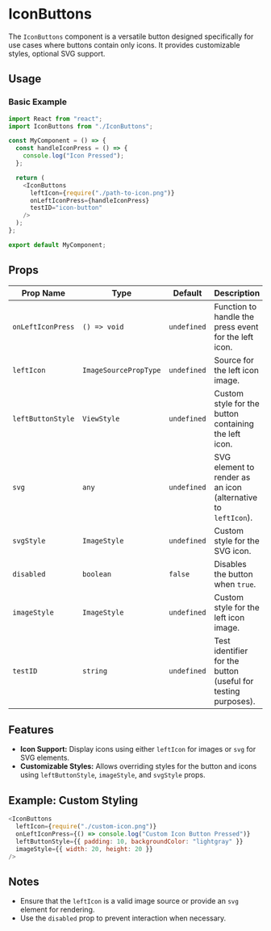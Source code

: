# IconButtons

The `IconButtons` component is a versatile button designed specifically for use cases where buttons contain only icons. It provides customizable styles, optional SVG support.

## Usage

### Basic Example

```javascript
import React from "react";
import IconButtons from "./IconButtons";

const MyComponent = () => {
  const handleIconPress = () => {
    console.log("Icon Pressed");
  };

  return (
    <IconButtons
      leftIcon={require("./path-to-icon.png")}
      onLeftIconPress={handleIconPress}
      testID="icon-button"
    />
  );
};

export default MyComponent;
```

## Props

| Prop Name         | Type                  | Default     | Description                                                   |
| ----------------- | --------------------- | ----------- | ------------------------------------------------------------- |
| `onLeftIconPress` | `() => void`          | `undefined` | Function to handle the press event for the left icon.         |
| `leftIcon`        | `ImageSourcePropType` | `undefined` | Source for the left icon image.                               |
| `leftButtonStyle` | `ViewStyle`           | `undefined` | Custom style for the button containing the left icon.         |
| `svg`             | `any`                 | `undefined` | SVG element to render as an icon (alternative to `leftIcon`). |
| `svgStyle`        | `ImageStyle`          | `undefined` | Custom style for the SVG icon.                                |
| `disabled`        | `boolean`             | `false`     | Disables the button when `true`.                              |
| `imageStyle`      | `ImageStyle`          | `undefined` | Custom style for the left icon image.                         |
| `testID`          | `string`              | `undefined` | Test identifier for the button (useful for testing purposes). |

## Features

- **Icon Support:** Display icons using either `leftIcon` for images or `svg` for SVG elements.
- **Customizable Styles:** Allows overriding styles for the button and icons using `leftButtonStyle`, `imageStyle`, and `svgStyle` props.

## Example: Custom Styling

```javascript
<IconButtons
  leftIcon={require("./custom-icon.png")}
  onLeftIconPress={() => console.log("Custom Icon Button Pressed")}
  leftButtonStyle={{ padding: 10, backgroundColor: "lightgray" }}
  imageStyle={{ width: 20, height: 20 }}
/>
```

## Notes

- Ensure that the `leftIcon` is a valid image source or provide an `svg` element for rendering.
- Use the `disabled` prop to prevent interaction when necessary.

